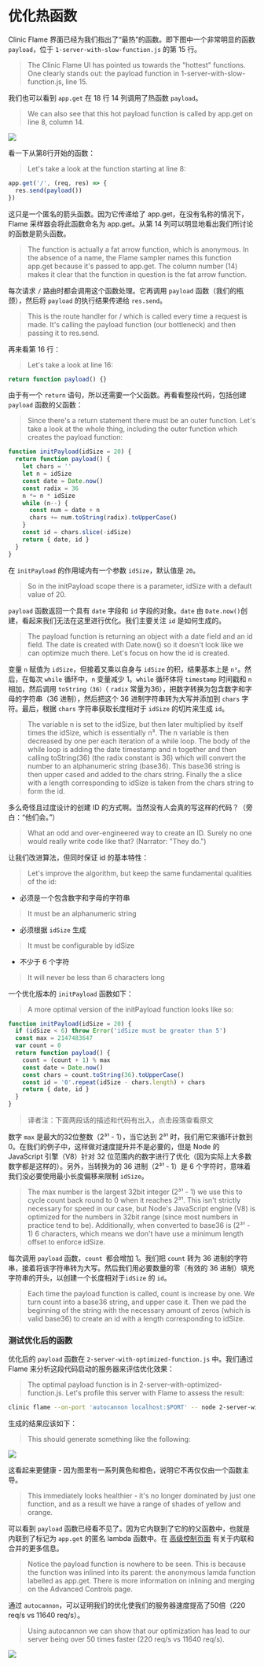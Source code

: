 # 优化热函数

Clinic Flame 界面已经为我们指出了“最热”的函数。即下图中一个非常明显的函数 `payload`，位于 `1-server-with-slow-function.js` 的第 15 行。
> The Clinic Flame UI has pointed us towards the "hottest" functions. One clearly stands out: the payload function in 1-server-with-slow-function.js, line 15.

我们也可以看到 `app.get` 在 18 行 14 列调用了热函数 `payload`。
> We can also see that this hot payload function is called by app.get on line 8, column 14.

![](https://clinicjs.org/static/60ec54d4c38a25cb8c567ccf71a6c187/65be2/03.png)

看一下从第8行开始的函数：
> Let's take a look at the function starting at line 8:

```javascript
app.get('/', (req, res) => {
  res.send(payload())
})
```

这只是一个匿名的箭头函数。因为它传递给了 app.get，在没有名称的情况下，Flame 采样器会将此函数命名为 app.get。从第 14 列可以明显地看出我们所讨论的函数是箭头函数。
> The function is actually a fat arrow function, which is anonymous. In the absence of a name, the Flame sampler names this function app.get because it's passed to app.get. The column number (14) makes it clear that the function in question is the fat arrow function.

每次请求 `/` 路由时都会调用这个函数处理。它再调用 `payload` 函数（我们的瓶颈），然后将 `payload` 的执行结果传递给 `res.send`。
> This is the route handler for / which is called every time a request is made. It's calling the payload function (our bottleneck) and then passing it to res.send.

再来看第 16 行：
> Let's take a look at line 16:

```javascript
return function payload() {}
```

由于有一个 `return` 语句，所以还需要一个父函数。再看看整段代码，包括创建 `payload` 函数的父函数：
> Since there's a return statement there must be an outer function. Let's take a look at the whole thing, including the outer function which creates the payload function:

```javascript
function initPayload(idSize = 20) {
  return function payload() {
    let chars = ''
    let n = idSize
    const date = Date.now()
    const radix = 36
    n *= n * idSize
    while (n--) {
      const num = date + n
      chars += num.toString(radix).toUpperCase()
    }
    const id = chars.slice(-idSize)
    return { date, id }
  }
}
```

在 `initPayload` 的作用域内有一个参数 `idSize`，默认值是 `20`。
> So in the initPayload scope there is a parameter, idSize with a default value of 20.

`payload` 函数返回一个具有 `date` 字段和 `id` 字段的对象。`date` 由 `Date.now()`创建，看起来我们无法在这里进行优化。我们主要关注 `id` 是如何生成的。
> The payload function is returning an object with a date field and an id field. The date is created with Date.now() so it doesn't look like we can optimize much there. Let's focus on how the id is created.

变量 `n` 赋值为 `idSize`，但接着又乘以自身与 `idSize` 的积，结果基本上是 `n³`。然后，在每次 `while` 循环中，`n` 变量减少 1。`while` 循环体将 `timestamp` 时间戳和 `n` 相加，然后调用 `toString（36）`（ `radix` 常量为36），把数字转换为包含数字和字母的字符串（36 进制），然后把这个 36 进制字符串转为大写并添加到 `chars` 字符。最后，根据 `chars` 字符串获取长度相对于 `idSize` 的切片来生成 `id`。
> The variable n is set to the idSize, but then later multiplied by itself times the idSize, which is essentially n³. The n variable is then decreased by one per each iteration of a while loop. The body of the while loop is adding the date timestamp and n together and then calling toString(36) (the radix constant is 36) which will convert the number to an alphanumeric string (base36). This base36 string is then upper cased and added to the chars string. Finally the a slice with a length corresponding to idSize is taken from the chars string to form the id.

多么奇怪且过度设计的创建 ID 的方式啊。当然没有人会真的写这样的代码？（旁白：“他们会。”）
> What an odd and over-engineered way to create an ID. Surely no one would really write code like that? (Narrator: "They do.")

让我们改进算法，但同时保证 id 的基本特性：
> Let's improve the algorithm, but keep the same fundamental qualities of the id:

- 必须是一个包含数字和字母的字符串
> It must be an alphanumeric string
- 必须根据 `idSize` 生成
> It must be configurable by idSize
- 不少于 6 个字符
> It will never be less than 6 characters long

一个优化版本的 `initPayload` 函数如下：
> A more optimal version of the initPayload function looks like so:

```javascript
function initPayload(idSize = 20) {
  if (idSize < 6) throw Error('idSize must be greater than 5')
  const max = 2147483647
  var count = 0
  return function payload() {
    count = (count + 1) % max
    const date = Date.now()
    const chars = count.toString(36).toUpperCase()
    const id = '0'.repeat(idSize - chars.length) + chars
    return { date, id }
  }
}
```
> 译者注：下面两段话的描述和代码有出入，点击段落查看原文  

数字 `max` 是最大的32位整数（2³¹ - 1），当它达到 2³¹ 时，我们用它来循环计数到 0。在我们的例子中，这样做对速度提升并不是必要的，但是 Node 的 JavaScript 引擎（V8）针对 32 位范围内的数字进行了优化（因为实际上大多数数字都是这样的）。另外，当转换为的 36 进制（2³¹ -  1）是 6 个字符时，意味着我们没必要使用最小长度偏移来限制 `idSize`。
> The max number is the largest 32bit integer (2³¹ - 1) we use this to cycle count back round to 0 when it reaches 2³¹. This isn't strictly necessary for speed in our case, but Node's JavaScript engine (V8) is optimized for the numbers in 32bit range (since most numbers in practice tend to be). Additionally, when converted to base36 is (2³¹ - 1) 6 characters, which means we don't have use a minimum length offset to enforce idSize.

每次调用 `payload` 函数，`count `都会增加 1。我们把 `count` 转为 36 进制的字符串，接着将该字符串转为大写。然后我们用必要数量的零（有效的 36 进制）填充字符串的开头，以创建一个长度相对于`idSize` 的 `id`。
> Each time the payload function is called, count is increase by one. We turn count into a base36 string, and upper case it. Then we pad the beginning of the string with the necessary amount of zeros (which is valid base36) to create an id with a length corresponding to idSize.

### 测试优化后的函数

优化后的 `payload` 函数在 `2-server-with-optimized-function.js` 中。我们通过 Flame 来分析这段代码启动的服务器来评估优化效果：
> The optimal payload function is in 2-server-with-optimized-function.js. Let's profile this server with Flame to assess the result:

```bash
clinic flame --on-port 'autocannon localhost:$PORT' -- node 2-server-with-optimized-function.js
```

生成的结果应该如下：
> This should generate something like the following:

![](https://clinicjs.org/static/de4a5813f3c6b55a8713462e117d7a7c/65be2/06-A.png)

这看起来更健康 - 因为图里有一系列黄色和橙色，说明它不再仅仅由一个函数主导。
> This immediately looks healthier - it's no longer dominated by just one function, and as a result we have a range of shades of yellow and orange.

可以看到 `payload` 函数已经看不见了。因为它内联到了它的的父函数中，也就是内联到了标记为 `app.get` 的匿名 lambda 函数中。在 [高级控制页面](./advanced_controls.html#合并与未合并) 有关于内联和合并的更多信息。
> Notice the payload function is nowhere to be seen. This is because the function was inlined into its parent: the anonymous lamda function labelled as app.get. There is more information on inlining and merging on the Advanced Controls page.

通过 `autocannon`，可以证明我们的优化使我们的服务器速度提高了50倍（220 req/s vs 11640 req/s）。
> Using autocannon we can show that our optimization has lead to our server being over 50 times faster (220 req/s vs 11640 req/s).

![](https://clinicjs.org/static/a140f7ccf8fcc653b51daefab7c9b17e/34af2/06-B.png)